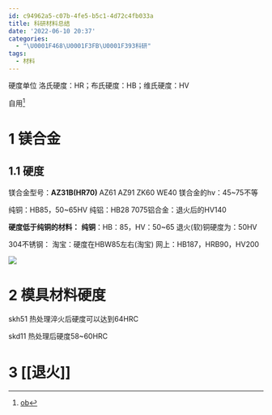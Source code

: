 ```yaml
---
id: c94962a5-c07b-4fe5-b5c1-4d72c4fb033a
title: 科研材料总结
date: '2022-06-10 20:37'
categories:
  - "\U0001F468\U0001F3FB‍\U0001F393科研"
tags:
  - 材料
---
```







硬度单位
洛氏硬度：HR；布氏硬度：HB；维氏硬度：HV

自用[^2]

# 1 镁合金
## 1.1 硬度
镁合金型号：**AZ31B(HR70)** AZ61 AZ91  ZK60 WE40
镁合金的hv：45~75不等


纯铜：HB85，50~65HV
纯铝：HB28
7075铝合金：退火后的HV140


**硬度低于纯铜的材料：**
**纯铜**：HB：85，HV：50~65
	退火(软)铜硬度为：50HV

304不锈钢：
淘宝：硬度在HBW85左右(淘宝)
网上：HB187，HRB90，HV200

![](https://hexoblogzeefan.oss-cn-guangzhou.aliyuncs.com/img/202207041914021.png)


# 2 模具材料硬度
skh51 热处理淬火后硬度可以达到64HRC

skd11 热处理后硬度58~60HRC

# 3 [[退火]]









[^2]: [ob](obsidian://advanced-uri?vault=Documents&uid=c94962a5-c07b-4fe5-b5c1-4d72c4fb033a)